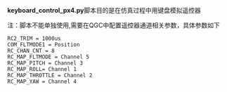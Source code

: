 **keyboard_control_px4.py**脚本目的是在仿真过程中用键盘模拟遥控器

注：脚本不能单独使用,需要在QGC中配置遥控器通道相关参数，具体参数如下

```
RC2_TRIM = 1000us
COM_FLTMODE1 = Position
RC_CHAN_CNT = 8
RC_MAP_FLTMODE = Channel 5
RC_MAP_PITCH = Channel 3
RC_MAP_ROLL= Channel 1
RC_MAP_THROTTLE = Channel 2
RC_MAP_YAW = Channel 4
```

